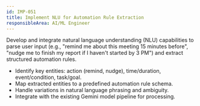 ```yaml
---
id: IMP-051
title: Implement NLU for Automation Rule Extraction
responsibleArea: AI/ML Engineer
---
```

Develop and integrate natural language understanding (NLU) capabilities to parse user input (e.g., "remind me about this meeting 15 minutes before", "nudge me to finish my report if I haven't started by 3 PM") and extract structured automation rules.
*   Identify key entities: action (remind, nudge), time/duration, event/condition, task/goal.
*   Map extracted entities to a predefined automation rule schema.
*   Handle variations in natural language phrasing and ambiguity.
*   Integrate with the existing Gemini model pipeline for processing.